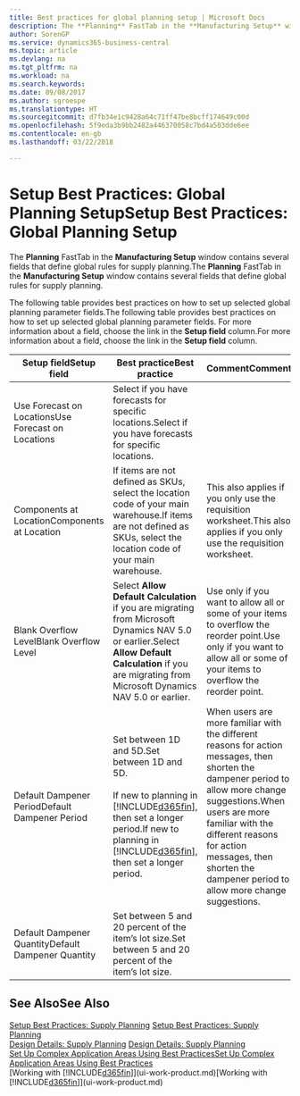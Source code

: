 ```yaml
---
title: Best practices for global planning setup | Microsoft Docs
description: The **Planning** FastTab in the **Manufacturing Setup** window contains several fields that define global rules for supply planning.
author: SorenGP
ms.service: dynamics365-business-central
ms.topic: article
ms.devlang: na
ms.tgt_pltfrm: na
ms.workload: na
ms.search.keywords: 
ms.date: 09/08/2017
ms.author: sgroespe
ms.translationtype: HT
ms.sourcegitcommit: d7fb34e1c9428a64c71ff47be8bcff174649c00d
ms.openlocfilehash: 5f9eda3b9bb2482a446370058c7bd4a503dde6ee
ms.contentlocale: en-gb
ms.lasthandoff: 03/22/2018

---
```

# <a name="setup-best-practices-global-planning-setup"></a><span data-ttu-id="56ef7-103">Setup Best Practices: Global Planning Setup</span><span class="sxs-lookup"><span data-stu-id="56ef7-103">Setup Best Practices: Global Planning Setup</span></span>
<span data-ttu-id="56ef7-104">The **Planning** FastTab in the **Manufacturing Setup** window contains several fields that define global rules for supply planning.</span><span class="sxs-lookup"><span data-stu-id="56ef7-104">The **Planning** FastTab in the **Manufacturing Setup** window contains several fields that define global rules for supply planning.</span></span>  

 <span data-ttu-id="56ef7-105">The following table provides best practices on how to set up selected global planning parameter fields.</span><span class="sxs-lookup"><span data-stu-id="56ef7-105">The following table provides best practices on how to set up selected global planning parameter fields.</span></span> <span data-ttu-id="56ef7-106">For more information about a field, choose the link in the **Setup field** column.</span><span class="sxs-lookup"><span data-stu-id="56ef7-106">For more information about a field, choose the link in the **Setup field** column.</span></span>  

|<span data-ttu-id="56ef7-107">Setup field</span><span class="sxs-lookup"><span data-stu-id="56ef7-107">Setup field</span></span>|<span data-ttu-id="56ef7-108">Best practice</span><span class="sxs-lookup"><span data-stu-id="56ef7-108">Best practice</span></span>|<span data-ttu-id="56ef7-109">Comment</span><span class="sxs-lookup"><span data-stu-id="56ef7-109">Comment</span></span>|  
|-----------------|-------------------|-------------|  
|<span data-ttu-id="56ef7-110">Use Forecast on Locations</span><span class="sxs-lookup"><span data-stu-id="56ef7-110">Use Forecast on Locations</span></span>|<span data-ttu-id="56ef7-111">Select if you have forecasts for specific locations.</span><span class="sxs-lookup"><span data-stu-id="56ef7-111">Select if you have forecasts for specific locations.</span></span>||  
|<span data-ttu-id="56ef7-112">Components at Location</span><span class="sxs-lookup"><span data-stu-id="56ef7-112">Components at Location</span></span>|<span data-ttu-id="56ef7-113">If items are not defined as SKUs, select the location code of your main warehouse.</span><span class="sxs-lookup"><span data-stu-id="56ef7-113">If items are not defined as SKUs, select the location code of your main warehouse.</span></span>|<span data-ttu-id="56ef7-114">This also applies if you only use the requisition worksheet.</span><span class="sxs-lookup"><span data-stu-id="56ef7-114">This also applies if you only use the requisition worksheet.</span></span>|  
|<span data-ttu-id="56ef7-115">Blank Overflow Level</span><span class="sxs-lookup"><span data-stu-id="56ef7-115">Blank Overflow Level</span></span>|<span data-ttu-id="56ef7-116">Select **Allow Default Calculation** if you are migrating from Microsoft Dynamics NAV 5.0 or earlier.</span><span class="sxs-lookup"><span data-stu-id="56ef7-116">Select **Allow Default Calculation** if you are migrating from Microsoft Dynamics NAV 5.0 or earlier.</span></span>|<span data-ttu-id="56ef7-117">Use only if you want to allow all or some of your items to overflow the reorder point.</span><span class="sxs-lookup"><span data-stu-id="56ef7-117">Use only if you want to allow all or some of your items to overflow the reorder point.</span></span>|  
|<span data-ttu-id="56ef7-118">Default Dampener Period</span><span class="sxs-lookup"><span data-stu-id="56ef7-118">Default Dampener Period</span></span>|<span data-ttu-id="56ef7-119">Set between 1D and 5D.</span><span class="sxs-lookup"><span data-stu-id="56ef7-119">Set between 1D and 5D.</span></span><br /><br /> <span data-ttu-id="56ef7-120">If new to planning in [!INCLUDE[d365fin](includes/d365fin_md.md)], then set a longer period.</span><span class="sxs-lookup"><span data-stu-id="56ef7-120">If new to planning in [!INCLUDE[d365fin](includes/d365fin_md.md)], then set a longer period.</span></span>|<span data-ttu-id="56ef7-121">When users are more familiar with the different reasons for action messages, then shorten the dampener period to allow more change suggestions.</span><span class="sxs-lookup"><span data-stu-id="56ef7-121">When users are more familiar with the different reasons for action messages, then shorten the dampener period to allow more change suggestions.</span></span>|  
|<span data-ttu-id="56ef7-122">Default Dampener Quantity</span><span class="sxs-lookup"><span data-stu-id="56ef7-122">Default Dampener Quantity</span></span>|<span data-ttu-id="56ef7-123">Set between 5 and 20 percent of the item’s lot size.</span><span class="sxs-lookup"><span data-stu-id="56ef7-123">Set between 5 and 20 percent of the item’s lot size.</span></span>||  

## <a name="see-also"></a><span data-ttu-id="56ef7-124">See Also</span><span class="sxs-lookup"><span data-stu-id="56ef7-124">See Also</span></span>  
 <span data-ttu-id="56ef7-125">[Setup Best Practices: Supply Planning](setup-best-practices-supply-planning.md) </span><span class="sxs-lookup"><span data-stu-id="56ef7-125">[Setup Best Practices: Supply Planning](setup-best-practices-supply-planning.md) </span></span>  
 <span data-ttu-id="56ef7-126">[Design Details: Supply Planning](design-details-supply-planning.md) </span><span class="sxs-lookup"><span data-stu-id="56ef7-126">[Design Details: Supply Planning](design-details-supply-planning.md) </span></span>  
 [<span data-ttu-id="56ef7-127">Set Up Complex Application Areas Using Best Practices</span><span class="sxs-lookup"><span data-stu-id="56ef7-127">Set Up Complex Application Areas Using Best Practices</span></span>](set-up-complex-application-areas-using-best-practices.md)  
 <span data-ttu-id="56ef7-128">[Working with [!INCLUDE[d365fin](includes/d365fin_md.md)]](ui-work-product.md)</span><span class="sxs-lookup"><span data-stu-id="56ef7-128">[Working with [!INCLUDE[d365fin](includes/d365fin_md.md)]](ui-work-product.md)</span></span>

